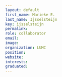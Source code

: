 ```yaml
---
layout: default
first_name: Marieke E.
last_name: Ijsselsteijn
key: ijsselsteijn
permalink:
role: collaborator
email:
image:
organization: LUMC
position:
website:
interests:
graduated:
---
```

